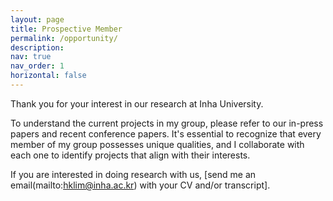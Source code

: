 ```yaml
---
layout: page
title: Prospective Member
permalink: /opportunity/
description: 
nav: true
nav_order: 1
horizontal: false
---
```


Thank you for your interest in our research at Inha University. 

To understand the current projects in my group, please refer to our in-press papers and recent conference papers. It's essential to recognize that every member of my group possesses unique qualities, and I collaborate with each one to identify projects that align with their interests.

If you are interested in doing research with us, [send me an email(mailto:hklim@inha.ac.kr) with your CV and/or transcript].
